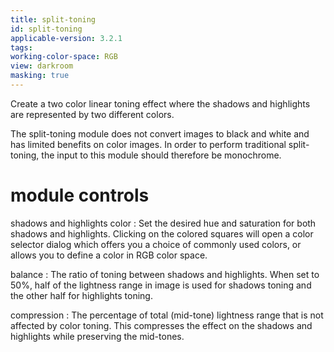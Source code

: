 ```yaml
---
title: split-toning
id: split-toning
applicable-version: 3.2.1
tags: 
working-color-space: RGB 
view: darkroom
masking: true
---
```


Create a two color linear toning effect where the shadows and highlights are represented by two different colors.

The split-toning module does not convert images to black and white and has limited benefits on color images. In order to perform traditional split-toning, the input to this module should therefore be monochrome.

# module controls

shadows and highlights color
: Set the desired hue and saturation for both shadows and highlights. Clicking on the colored squares will open a color selector dialog which offers you a choice of commonly used colors, or allows you to define a color in RGB color space.

balance
: The ratio of toning between shadows and highlights. When set to 50%, half of the lightness range in image is used for shadows toning and the other half for highlights toning.

compression
: The percentage of total (mid-tone) lightness range that is not affected by color toning. This compresses the effect on the shadows and highlights while preserving the mid-tones.
